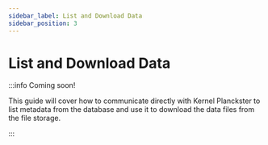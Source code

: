 ```yaml
---
sidebar_label: List and Download Data
sidebar_position: 3
---
```


# List and Download Data

:::info Coming soon!

  This guide will cover how to communicate directly with Kernel Planckster to list metadata from the database and use it to download the data files from the file storage.

:::